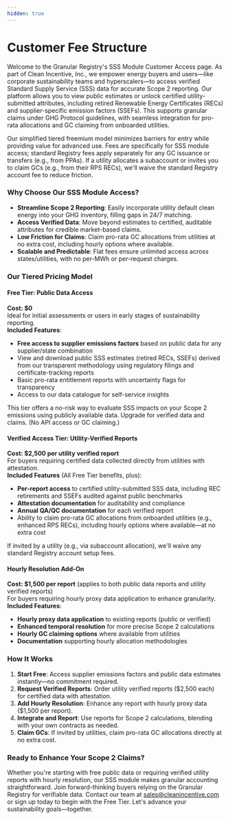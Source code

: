 ```yaml
---
hidden: true
---
```


# Customer Fee Structure

Welcome to the Granular Registry's SSS Module Customer Access page. As part of Clean Incentive, Inc., we empower energy buyers and users—like corporate sustainability teams and hyperscalers—to access verified Standard Supply Service (SSS) data for accurate Scope 2 reporting. Our platform allows you to view public estimates or unlock certified utility-submitted attributes, including retired Renewable Energy Certificates (RECs) and supplier-specific emission factors (SSEFs). This supports granular claims under GHG Protocol guidelines, with seamless integration for pro-rata allocations and GC claiming from onboarded utilities.

Our simplified tiered freemium model minimizes barriers for entry while providing value for advanced use. Fees are specifically for SSS module access; standard Registry fees apply separately for any GC issuance or transfers (e.g., from PPAs). If a utility allocates a subaccount or invites you to claim GCs (e.g., from their RPS RECs), we'll waive the standard Registry account fee to reduce friction.

### Why Choose Our SSS Module Access?

* **Streamline Scope 2 Reporting**: Easily incorporate utility default clean energy into your GHG inventory, filling gaps in 24/7 matching.
* **Access Verified Data**: Move beyond estimates to certified, auditable attributes for credible market-based claims.
* **Low Friction for Claims**: Claim pro-rata GC allocations from utilities at no extra cost, including hourly options where available.
* **Scalable and Predictable**: Flat fees ensure unlimited access across states/utilities, with no per-MWh or per-request charges.

### Our Tiered Pricing Model

#### Free Tier: Public Data Access

**Cost: $0**\
Ideal for initial assessments or users in early stages of sustainability reporting.\
**Included Features**:

* **Free access to supplier emissions factors** based on public data for any supplier/state combination
* View and download public SSS estimates (retired RECs, SSEFs) derived from our transparent methodology using regulatory filings and certificate-tracking reports
* Basic pro-rata entitlement reports with uncertainty flags for transparency
* Access to our data catalogue for self-service insights

This tier offers a no-risk way to evaluate SSS impacts on your Scope 2 emissions using publicly available data. Upgrade for verified data and claims. (No API access or GC claiming.)

#### Verified Access Tier: Utility-Verified Reports

**Cost: $2,500 per utility verified report**\
For buyers requiring certified data collected directly from utilities with attestation.\
**Included Features** (All Free Tier benefits, plus):

* **Per-report access** to certified utility-submitted SSS data, including REC retirements and SSEFs audited against public benchmarks
* **Attestation documentation** for auditability and compliance
* **Annual QA/QC documentation** for each verified report
* Ability to claim pro-rata GC allocations from onboarded utilities (e.g., enhanced RPS RECs), including hourly options where available—at no extra cost

If invited by a utility (e.g., via subaccount allocation), we'll waive any standard Registry account setup fees.

#### Hourly Resolution Add-On

**Cost: $1,500 per report** (applies to both public data reports and utility verified reports)\
For buyers requiring hourly proxy data application to enhance granularity.\
**Included Features**:

* **Hourly proxy data application** to existing reports (public or verified)
* **Enhanced temporal resolution** for more precise Scope 2 calculations
* **Hourly GC claiming options** where available from utilities
* **Documentation** supporting hourly allocation methodologies

### How It Works

1. **Start Free**: Access supplier emissions factors and public data estimates instantly—no commitment required.
2. **Request Verified Reports**: Order utility verified reports ($2,500 each) for certified data with attestation.
3. **Add Hourly Resolution**: Enhance any report with hourly proxy data ($1,500 per report).
4. **Integrate and Report**: Use reports for Scope 2 calculations, blending with your own contracts as needed.
5. **Claim GCs**: If invited by utilities, claim pro-rata GC allocations directly at no extra cost.

### Ready to Enhance Your Scope 2 Claims?

Whether you're starting with free public data or requiring verified utility reports with hourly resolution, our SSS module makes granular accounting straightforward. Join forward-thinking buyers relying on the Granular Registry for verifiable data. Contact our team at [sales@cleanincentive.com](mailto:sales@cleanincentive.com) or sign up today to begin with the Free Tier. Let's advance your sustainability goals—together.
